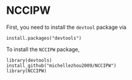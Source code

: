 # NCCIPW

First, you need to install the `devtool` package via
```{r}
install.packages("devtools")
```
To install the `NCCIPW` package,
```{r}
library(devtools)
install_github("michellezhou2009/NCCIPW")
library(NCCIPW)
```
